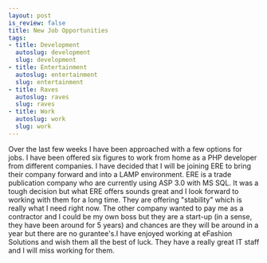 ```yaml
--- 
layout: post
is_review: false
title: New Job Opportunities
tags: 
- title: Development
  autoslug: development
  slug: development
- title: Entertainment
  autoslug: entertainment
  slug: entertainment
- title: Raves
  autoslug: raves
  slug: raves
- title: Work
  autoslug: work
  slug: work
---
```

Over the last few weeks I have been approached with a few options for jobs.  I have been offered six figures to work from home as a PHP developer from different companies.  I have decided that I will be joining ERE to bring their company forward and into a LAMP environment.  ERE is a trade publication company who are currently using ASP 3.0 with MS SQL.  It was a tough decision but what ERE offers sounds great and I look forward to working with them for a long time.  They are offering "stability" which is really what I need right now.  The other company wanted to pay me as a contractor and I could be my own boss but they are a start-up (in a sense, they have been around for 5 years) and chances are they will be around in a year but there are no gurantee's.I have enjoyed working at eFashion Solutions and wish them all the best of luck.  They have a really great IT staff and I will miss working for them.
